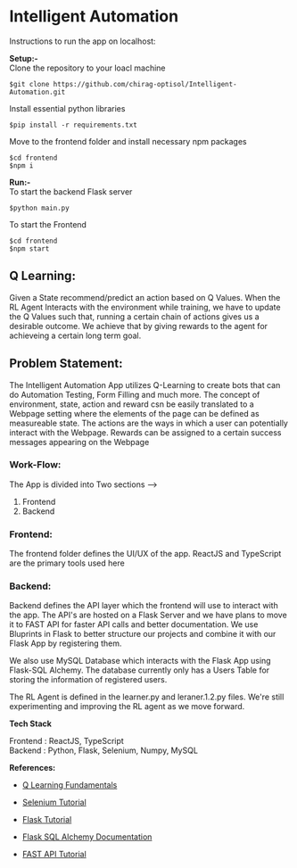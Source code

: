 # Intelligent Automation

Instructions to run the app on localhost:

**Setup:-**  
Clone the repository to your loacl machine
```
$git clone https://github.com/chirag-optisol/Intelligent-Automation.git
```

Install essential python libraries
```
$pip install -r requirements.txt
```

Move to the frontend folder and install necessary npm packages
```
$cd frontend
$npm i
```

**Run:-**  
To start the backend Flask server
```
$python main.py
```

To start the Frontend
```
$cd frontend
$npm start
```

## Q Learning:

Given a State recommend/predict an action based on Q Values. When the RL Agent Interacts with the environment while training, we have to update the Q Values such that, running a certain chain of actions gives us a desirable outcome. We achieve that by giving rewards to the agent for achieveing a certain long term goal.

## Problem Statement:

The Intelligent Automation App utilizes Q-Learning to create bots that can do Automation Testing, Form Filling and much more. The concept of environment, state, action and reward csn be easily translated to a Webpage setting where the elements of the page can be defined as measureable state. The actions are the ways in which a user can potentially interact with the Webpage. Rewards can be assigned to a certain success messages appearing on the Webpage

### Work-Flow:

The App is divided into Two sections --> 
1. Frontend
2. Backend
	
### Frontend: 

The frontend folder defines the UI/UX of the app. ReactJS and TypeScript are the primary tools used here

### Backend:

Backend defines the API layer which the frontend will use to interact with the app. The API's are hosted on a Flask Server and we have plans to move it to FAST API for faster API calls and better documentation. We use Bluprints in Flask to better structure our projects and combine it with our Flask App by registering them.

We also use MySQL Database which interacts with the Flask App using Flask-SQL Alchemy. The database currently only has a Users Table for storing the information of registered users. 

The RL Agent is defined in the learner.py and leraner.1.2.py files. We're still experimenting and improving the RL agent as we move forward.

**Tech Stack**

Frontend : ReactJS, TypeScript  
Backend  : Python, Flask, Selenium, Numpy, MySQL  

**References:**
- [Q Learning Fundamentals](https://www.youtube.com/watch?v=yMk_XtIEzH8&list=PLQVvvaa0QuDezJFIOU5wDdfy4e9vdnx-)

- [Selenium Tutorial](https://www.linkedin.com/learning/python-automation-and-testing/challenge-2?u=94149778)

- [Flask Tutorial](https://www.youtube.com/watch?v=mqhxxeeTbu0&list=PLzMcBGfZo4-n4vJJybUVV3Un_NFS5EOgX)

- [Flask SQL Alchemy Documentation](https://flask-sqlalchemy.palletsprojects.com/en/2.x/)

- [FAST API Tutorial](https://www.youtube.com/watch?v=-ykeT6kk4bk)